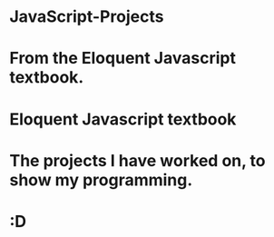 # JavaScript-Projects
# From the Eloquent Javascript textbook.
# Eloquent Javascript textbook
# The projects I have worked on, to show my programming.
# :D
